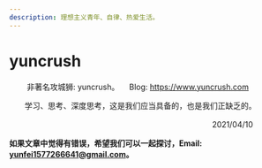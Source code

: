 ```yaml
---
description: 理想主义青年、自律、热爱生活。
---
```


# yuncrush

　　 非著名攻城狮:   yuncrush。
   　Blog: https://www.yuncrush.com

　　学习、思考、深度思考，这是我们应当具备的，也是我们正缺乏的。　

　　　　　　　　　　　　　　　　　　　　　　　　　　                                  2021/04/10









**如果文章中觉得有错误，希望我们可以一起探讨，Email: yunfei1577266641@gmail.com。**

　



